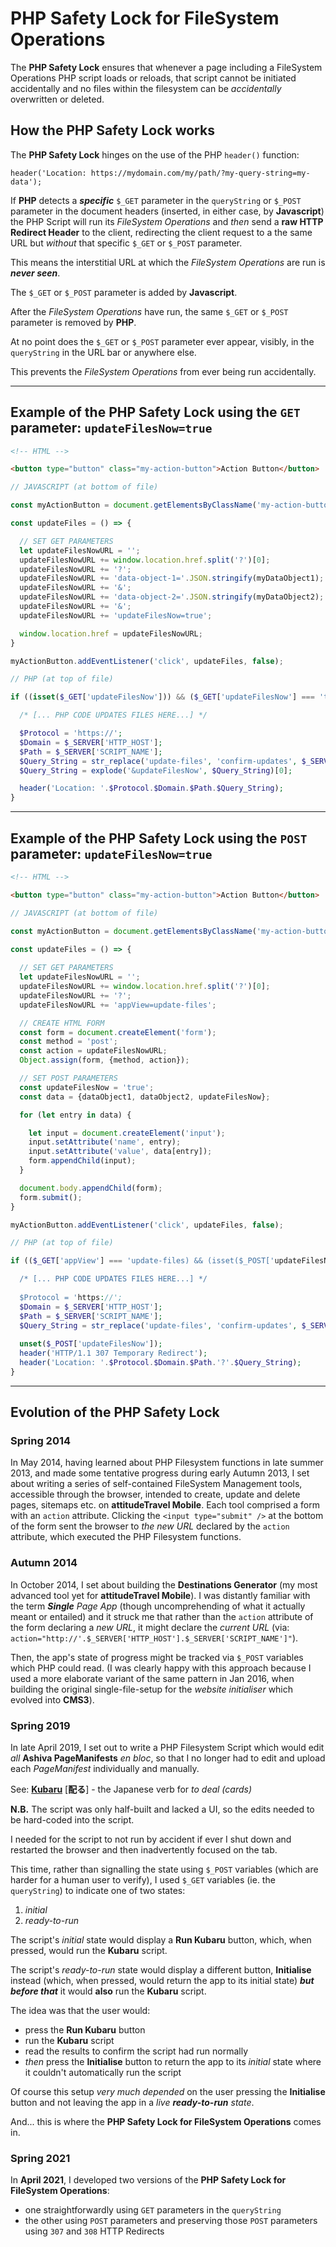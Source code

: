 # PHP Safety Lock for FileSystem Operations
The **PHP Safety Lock** ensures that whenever a page including a FileSystem Operations PHP script loads or reloads, that script cannot be initiated accidentally and no files within the filesystem can be *accidentally* overwritten or deleted.

## How the PHP Safety Lock works

The **PHP Safety Lock** hinges on the use of the PHP `header()` function:

    header('Location: https://mydomain.com/my/path/?my-query-string=my-data');

If **PHP** detects a ***specific*** `$_GET` parameter in the `queryString` or `$_POST` parameter in the document headers (inserted, in either case, by **Javascript**) the PHP Script will run its *FileSystem Operations* and *then* send a **raw HTTP Redirect Header** to the client, redirecting the client request to a the same URL but *without* that specific `$_GET` or `$_POST` parameter.

This means the interstitial URL at which the *FileSystem Operations* are run is ***never seen***.

The `$_GET` or `$_POST` parameter is added by **Javascript**.

After the *FileSystem Operations* have run, the same `$_GET` or `$_POST` parameter is removed by **PHP**.

At no point does the `$_GET` or `$_POST` parameter ever appear, visibly, in the `queryString` in the URL bar or anywhere else.

This prevents the *FileSystem Operations* from ever being run accidentally.

_______

## Example of the PHP Safety Lock using the `GET` parameter: `updateFilesNow=true`

```html
<!-- HTML -->

<button type="button" class="my-action-button">Action Button</button>
```

```javascript
// JAVASCRIPT (at bottom of file)

const myActionButton = document.getElementsByClassName('my-action-button')[0];

const updateFiles = () => {

  // SET GET PARAMETERS
  let updateFilesNowURL = '';
  updateFilesNowURL += window.location.href.split('?')[0];
  updateFilesNowURL += '?';
  updateFilesNowURL += 'data-object-1='.JSON.stringify(myDataObject1);
  updateFilesNowURL += '&';
  updateFilesNowURL += 'data-object-2='.JSON.stringify(myDataObject2);
  updateFilesNowURL += '&';
  updateFilesNowURL += 'updateFilesNow=true';

  window.location.href = updateFilesNowURL;
}

myActionButton.addEventListener('click', updateFiles, false);
```

```php
// PHP (at top of file)

if ((isset($_GET['updateFilesNow'])) && ($_GET['updateFilesNow'] === 'true')) {

  /* [... PHP CODE UPDATES FILES HERE...] */

  $Protocol = 'https://';
  $Domain = $_SERVER['HTTP_HOST'];
  $Path = $_SERVER['SCRIPT_NAME'];
  $Query_String = str_replace('update-files', 'confirm-updates', $_SERVER['QUERY_STRING']);
  $Query_String = explode('&updateFilesNow', $Query_String)[0];

  header('Location: '.$Protocol.$Domain.$Path.$Query_String);
}

```

_______

## Example of the PHP Safety Lock using the `POST` parameter: `updateFilesNow=true`

```html
<!-- HTML -->

<button type="button" class="my-action-button">Action Button</button>
```

```javascript
// JAVASCRIPT (at bottom of file)

const myActionButton = document.getElementsByClassName('my-action-button')[0];

const updateFiles = () => {
  
  // SET GET PARAMETERS
  let updateFilesNowURL = '';
  updateFilesNowURL += window.location.href.split('?')[0];
  updateFilesNowURL += '?';
  updateFilesNowURL += 'appView=update-files';  

  // CREATE HTML FORM
  const form = document.createElement('form');
  const method = 'post';
  const action = updateFilesNowURL;
  Object.assign(form, {method, action});

  // SET POST PARAMETERS
  const updateFilesNow = 'true';
  const data = {dataObject1, dataObject2, updateFilesNow};

  for (let entry in data) {

    let input = document.createElement('input');
    input.setAttribute('name', entry);
    input.setAttribute('value', data[entry]);
    form.appendChild(input);
  }

  document.body.appendChild(form);
  form.submit();
}

myActionButton.addEventListener('click', updateFiles, false);
```

```php
// PHP (at top of file)

if (($_GET['appView'] === 'update-files) && (isset($_POST['updateFilesNow'])) && ($_POST['updateFilesNow'] === 'true')) {

  /* [... PHP CODE UPDATES FILES HERE...] */
  
  $Protocol = 'https://';
  $Domain = $_SERVER['HTTP_HOST'];
  $Path = $_SERVER['SCRIPT_NAME'];
  $Query_String = str_replace('update-files', 'confirm-updates', $_SERVER['QUERY_STRING']);
  
  unset($_POST['updateFilesNow']);
  header('HTTP/1.1 307 Temporary Redirect');
  header('Location: '.$Protocol.$Domain.$Path.'?'.$Query_String);
}

```

______

## Evolution of the PHP Safety Lock

### Spring 2014

In May 2014, having learned about PHP Filesystem functions in late summer 2013, and made some tentative progress during early Autumn 2013, I set about writing a series of self-contained FileSystem Management tools, accessible through the browser, intended to create, update and delete pages, sitemaps etc. on **attitudeTravel Mobile**. Each tool comprised a form with an `action` attribute. Clicking the `<input type="submit" />` at the bottom of the form sent the browser to *the new URL* declared by the `action` attribute, which executed the PHP Filesystem functions.

### Autumn 2014

In October 2014, I set about building the **Destinations Generator** (my most advanced tool yet for **attitudeTravel Mobile**). I was distantly familiar with the term ***Single** Page App* (though uncomprehending of what it actually meant or entailed) and it struck me that rather than the `action` attribute of the form declaring a *new URL*, it might declare the *current URL* (via: `action="http://'.$_SERVER['HTTP_HOST'].$_SERVER['SCRIPT_NAME']"`).

Then, the app's state of progress might be tracked via `$_POST` variables which PHP could read. (I was clearly happy with this approach because I used a more elaborate variant of the same pattern in Jan 2016, when building the original single-file-setup for the *website initialiser* which evolved into **CMS3**). 

### Spring 2019

In late April 2019, I set out to write a PHP Filesystem Script which would edit *all* **Ashiva PageManifests** *en bloc*, so that I no longer had to edit and upload each *PageManifest* individually and manually.

See: [**Kubaru**](https://github.com/RouninMedia/kubaru) \[**配る**\] - the Japanese verb for *to deal (cards)*

**N.B.** The script was only half-built and lacked a UI, so the edits needed to be hard-coded into the script.

I needed for the script to not run by accident if ever I shut down and restarted the browser and then inadvertently focused on the tab.

This time, rather than signalling the state using `$_POST` variables (which are harder for a human user to verify), I used `$_GET` variables (ie. the `queryString`) to indicate one of two states:

  1. *initial*
  2. *ready-to-run*

The script's *initial* state would display a **Run Kubaru** button, which, when pressed, would run the **Kubaru** script.

The script's *ready-to-run* state would display a different button, **Initialise** instead (which, when pressed, would return the app to its initial state) ***but before that*** it would **also** run the **Kubaru** script.

The idea was that the user would:

 - press the **Run Kubaru** button
 - run the **Kubaru** script
 - read the results to confirm the script had run normally
 - *then* press the **Initialise** button to return the app to its *initial* state where it couldn't automatically run the script

Of course this setup *very much depended* on the user pressing the **Initialise** button and not leaving the app in a *live **ready-to-run** state*.

And... this is where the **PHP Safety Lock for FileSystem Operations** comes in.

### Spring 2021

In **April 2021**, I developed two versions of the **PHP Safety Lock for FileSystem Operations**:

 - one straightforwardly using `GET` parameters in the `queryString`
 - the other using `POST` parameters and preserving those `POST` parameters using `307` and `308` HTTP Redirects 
